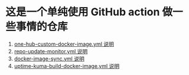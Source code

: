 # 这是一个单纯使用 GitHub action 做一些事情的仓库

1. [one-hub-custom-docker-image.yml 说明](one-hub/README.md)
2. [repo-update-monitor.yml 说明](repo-update-monitor/README.md)
3. [docker-image-sync.yml 说明](docker-image-sync/README.md)
4. [uptime-kuma-build-docker-image.yml 说明](uptime-kuma-build-image/README.md)
